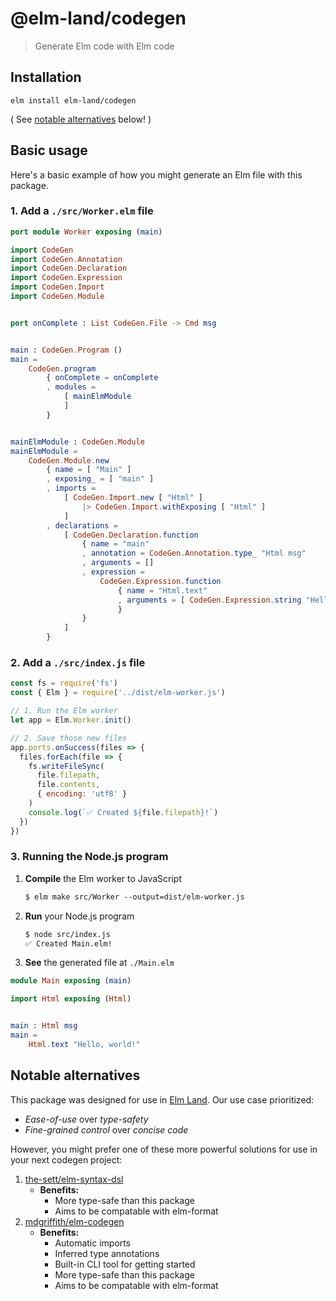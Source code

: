 # __@elm-land__/codegen
> Generate Elm code with Elm code

## __Installation__

```
elm install elm-land/codegen
```

( See [notable alternatives](#notable-alternatives) below! )

## __Basic usage__

Here's a basic example of how you might generate an Elm file with this package.

### 1. __Add a __`./src/Worker.elm`__ file__

```elm
port module Worker exposing (main)

import CodeGen
import CodeGen.Annotation
import CodeGen.Declaration
import CodeGen.Expression
import CodeGen.Import
import CodeGen.Module


port onComplete : List CodeGen.File -> Cmd msg


main : CodeGen.Program ()
main =
    CodeGen.program
        { onComplete = onComplete
        , modules =
            [ mainElmModule
            ]
        }


mainElmModule : CodeGen.Module
mainElmModule =
    CodeGen.Module.new
        { name = [ "Main" ]
        , exposing_ = [ "main" ]
        , imports =
            [ CodeGen.Import.new [ "Html" ]
                |> CodeGen.Import.withExposing [ "Html" ]
            ]
        , declarations =
            [ CodeGen.Declaration.function
                { name = "main"
                , annotation = CodeGen.Annotation.type_ "Html msg"
                , arguments = []
                , expression =
                    CodeGen.Expression.function
                        { name = "Html.text"
                        , arguments = [ CodeGen.Expression.string "Hello, world!" ]
                        }
                }
            ]
        }
```

### 2. __Add a `./src/index.js` file__

```javascript
const fs = require('fs')
const { Elm } = require('../dist/elm-worker.js')

// 1. Run the Elm worker
let app = Elm.Worker.init()

// 2. Save those new files
app.ports.onSuccess(files => {
  files.forEach(file => {
    fs.writeFileSync(
      file.filepath,
      file.contents,
      { encoding: 'utf8' }
    )
    console.log(`✅ Created ${file.filepath}!`)
  })
})
```


### 3. __Running the Node.js program__

1. __Compile__ the Elm worker to JavaScript

    ```txt
    $ elm make src/Worker --output=dist/elm-worker.js
    ```

2. __Run__ your Node.js program

    ```txt
    $ node src/index.js
    ✅ Created Main.elm!
    ```

3. __See__ the generated file at `./Main.elm`

```elm
module Main exposing (main)

import Html exposing (Html)


main : Html msg
main = 
    Html.text "Hello, world!"
```

## __Notable alternatives__

This package was designed for use in [Elm Land](https://elm.land). Our use case prioritized:
- _Ease-of-use_ over _type-safety_
- _Fine-grained control_ over _concise code_

However, you might prefer one of these more powerful solutions for use in your next codegen project:

1. [the-sett/elm-syntax-dsl](https://package.elm-lang.org/packages/the-sett/elm-syntax-dsl/latest) 
    - __Benefits:__
      - More type-safe than this package
      - Aims to be compatable with elm-format
2. [mdgriffith/elm-codegen](https://github.com/mdgriffith/elm-codegen)
    - __Benefits:__
      - Automatic imports
      - Inferred type annotations
      - Built-in CLI tool for getting started
      - More type-safe than this package
      - Aims to be compatable with elm-format